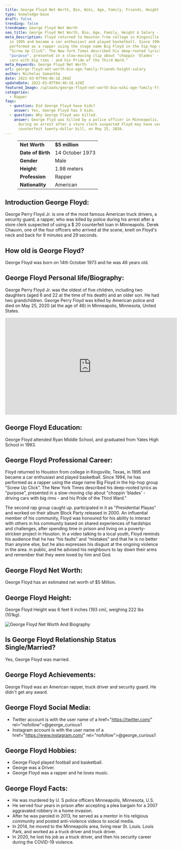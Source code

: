 ```yaml
---
title: George Floyd Net Worth, Bio, Wiki, Age, Family, Friends, Height & Salary
type: knowledge-base
draft: false
trending: false
trendname: George Floyd Net Worth
seo_title: George Floyd Net Worth, Bio, Age, Family, Height & Salary - WorthKnow
meta_Description: Floyd returned to Houston from college in Kingsville, Texas,
  in 1995 and became a car enthusiast and played basketball. Since 1994, he has
  performed as a rapper using the stage name Big Floyd in the hip-hop group
  “Screw Up Click”. The New York Times described his deep-rooted lyrics as
  "purpose", presented in a slow-moving clip about "choppin 'blades' - driving
  cars with big rims - and his Pride of the Third Ward."
meta_Keywords: George Floyd Net Worth
url: george-floyd-net-worth-bio-age-family-friends-height-salary
author: Nicholas Samantha
date: 2022-03-07T04:46:18.394Z
updateDate: 2022-03-07T04:46:18.420Z
featured_Image: /uploads/george-floyd-net-worth-bio-wiki-age-family-friends-height-and-salary.jpg
categories:
  - Rapper
faqs:
  - question: Did George Floyd have kids?
    answer: Yes, George Floyd has 5 kids.
  - question: Why George Floyd was killed.
    answer: George Flyd was killed by a police officer in Minneapolis, Minnesota,
      during an arrest after a store clerk suspected Floyd may have used a
      counterfeit twenty-dollar bill, on May 25, 2020.
---
```

<figure class="wp-block-table is-style-stripes">
  <table>
    <tbody>
      <tr>
        <td>
          <strong>Net Worth</strong>
        </td>
        <td>
          <strong>$5 million</strong>
        </td>
      </tr>
      <tr>
        <td>
          <strong>Date of Birth</strong>
        </td>
        <td>14 October 1973</td>
      </tr>
      <tr>
        <td>
          <strong>Gender</strong>
        </td>
        <td>Male</td>
      </tr>
      <tr>
        <td>
          <strong>Height:</strong>
        </td>
        <td>1.98 meters</td>
      </tr>
      <tr>
        <td>
          <strong>Profession</strong>
        </td>
        <td>Rapper</td>
      </tr>
      <tr>
        <td>
          <strong>Nationality</strong>
        </td>
        <td>American</td>
      </tr>
    </tbody>
  </table>
</figure>

## Introduction George Floyd:

George Perry Floyd Jr. is one of the most famous American truck drivers, a security guard, a rapper, who was killed by police during his arrest after a store clerk suspected of using a $ 20 counterfeit loan in Minneapolis. Derek Chauvin, one of the four officers who arrived at the scene, knelt on Floyd's neck and back for 9 minutes and 29 seconds.

## How old is George Floyd?

George Floyd was born on 14th October 1973 and he was 46 years old.

## George Floyd Personal life/Biography:

George Perry Floyd Jr. was the oldest of five children, including two daughters (aged 6 and 22 at the time of his death) and an older son. He had two grandchildren. George Perry Floyd was killed by American police and died on May 25, 2020 (at the age of 46) in Minneapolis, Minnesota, United States.

<iframe width="560" height="315" src="https://www.youtube.com/embed/vksEJR9EPQ8" title="YouTube video player" frameborder="0" allow="accelerometer; autoplay; clipboard-write; encrypted-media; gyroscope; picture-in-picture" allowfullscreen></iframe>

## George Floyd Education:

George Floyd attended Ryan Middle School, and graduated from Yates High School in 1993.

## George Floyd Professional Career:

Floyd returned to Houston from college in Kingsville, Texas, in 1995 and became a car enthusiast and played basketball. Since 1994, he has performed as a rapper using the stage name Big Floyd in the hip-hop group “Screw Up Click”. The New York Times described his deep-rooted lyrics as "purpose", presented in a slow-moving clip about "choppin 'blades' - driving cars with big rims - and his Pride of the Third Ward." 

The second rap group caught up. participated in it as "Presidential Playas" and worked on their album Block Party released in 2000. An influential member of his community, Floyd was honoured for his ability to interact with others in his community based on shared experiences of hardships and challenges, after spending time in prison and living on a poverty-stricken project in Houston. In a video talking to a local youth, Floyd reminds his audience that he has “his faults” and “mistakes” and that he is no better than anyone else, but he also expresses his disgust at the ongoing violence in the area. in public, and he advised his neighbours to lay down their arms and remember that they were loved by him and God.

## George Floyd Net Worth:

George Floyd has an estimated net worth of $5 Million.

## George Floyd Height:

George Floyd Height was 6 feet 6 inches (193 cm), weighing 222 Ibs (101kg).

![George Floyd Net Worth And Biography ](/uploads/george-floyd-net-worth.jpg)

## Is George Floyd Relationship Status Single/Married?

Yes, George Floyd was married.

## George Floyd Achievements:

George Floyd was an American rapper, truck driver and security guard. He didn't get any award.

## George Floyd Social Media:

* Twitter account is with the user name of a href="[](https://bbquing.com/)https://twitter.com/" rel="nofollow">@george_curious1</a>
* Instagram account is with the user name of a href="[](https://bbquing.com/)https://www.instagram.com/" rel="nofollow">@george_curious1</a>

## George Floyd Hobbies:

* George Floyd played football and basketball.
* George was a Driver.
* George Floyd was a rapper and he loves music.

## George Floyd Facts:

* He was murdered by U. S police officers Minneapolis, Minnesota, U.S.
* He served four years in prison after accepting a plea bargain for a 2007 aggravated robbery in a home invasion.
* After he was paroled in 2013, he served as a mentor in his religious community and posted anti-violence videos to social media.
* In 2014, he moved to the Minneapolis area, living near St. Louis. Louis Park, and worked as a truck driver and truck driver. 
* In 2020, he lost his job as a truck driver, and then his security career during the COVID-19 violence.